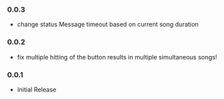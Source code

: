 ### 0.0.3

- change status Message timeout based on current song duration

### 0.0.2

- fix multiple hitting of the button results in multiple simultaneous songs!

### 0.0.1

- Initial Release
